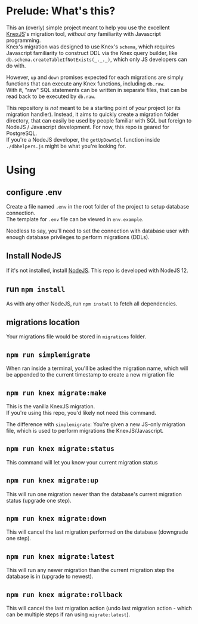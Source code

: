 # Prelude: What's this?

This an (overly) simple project meant to help you use the excellent [KnexJS](http://knexjs.org/)'s migration tool, _without any_ familiarity with Javascript programming.  
Knex's migration was designed to use Knex's `schema`, which requires Javascript familiarity to construct DDL via the Knex query builder, like `db.schema.createTableIfNotExists(_._._)`, which only JS developers can do with.

However, `up` and `down` promises expected for each migrations are simply functions that can execute any Knex functions, including `db.raw`.  
With it, "raw" SQL statements can be written in separate files, that can be read back to be executed by `db.raw`.

This repository is _not_ meant to be a starting point of _your_ project (or its migration handler). Instead, it aims to quickly create a migration folder directory, that can easily be used by people familiar with SQL but foreign to NodeJS / Javascript development. For now, this repo is geared for PostgreSQL.  
If you're a NodeJS developer, the `getUpDownSql` function inside `./dbhelpers.js` might be what you're looking for.

# Using


## configure .env

Create a file named `.env` in the root folder of the project to setup database connection.  
The template for `.env` file can be viewed in `env.example`.

Needless to say, you'll need to set the connection with database user with enough database privileges to perform migrations (DDLs).

## Install NodeJS

If it's not installed, install [NodeJS](https://nodejs.org/download). This repo is developed with NodeJS 12.

## run `npm install`

As with any other NodeJS, run `npm install` to fetch all dependencies.

## migrations location

Your migrations file would be stored in `migrations` folder.

## `npm run simplemigrate`

When ran inside a terminal, you'll be asked the migration name, which will be appended to the current timestamp to create a new migration file

## `npm run knex migrate:make`


This is the vanilla KnexJS migration.  
If you're using this repo, you'd likely not need this command.

The difference with `simplemigrate`: You're given a new JS-only migration file, which is used to perform migrations the KnexJS/Javascript. 

## `npm run knex migrate:status`

This command will let you know your current migration status

## `npm run knex migrate:up`

This will run one migration newer than the database's current migration status (upgrade one step).

## `npm run knex migrate:down`

This will cancel the last migration performed on the database (downgrade one step).

## `npm run knex migrate:latest`

This will run any newer migration than the current migration step the database is in (upgrade to newest).

## `npm run knex migrate:rollback`

This will cancel the last migration action (undo last migration action - which can be multiple steps if ran using `migrate:latest`).
